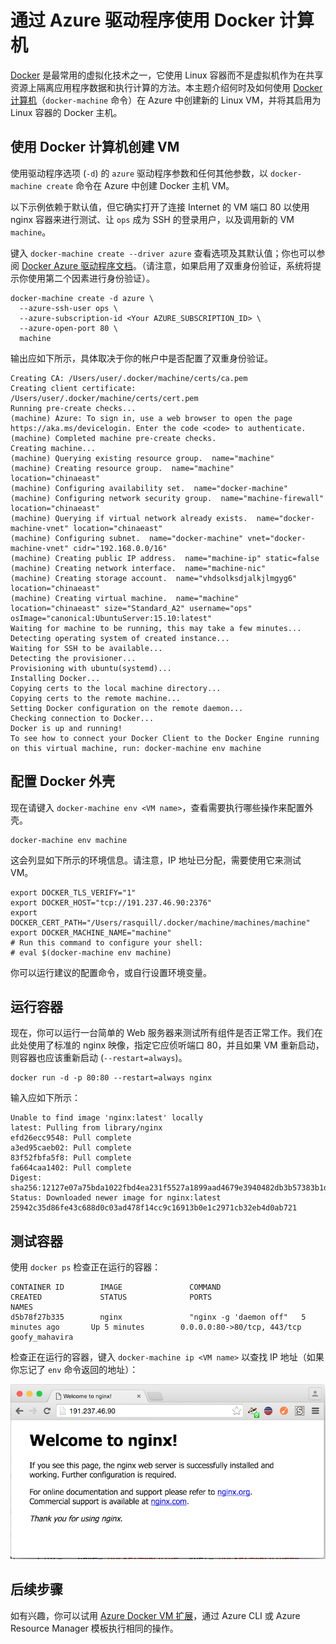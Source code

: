 <properties
	pageTitle="使用 Docker 计算机在 Azure 中创建 Docker 主机 | Azure"
	description="介绍如何使用 Docker 计算机在 Azure 中创建 Docker 主机。"
	services="virtual-machines-linux"
	documentationCenter=""
	authors="squillace"
	manager="timlt"
	editor="tysonn"/>

<tags
	ms.service="virtual-machines-linux"
	ms.date="04/20/2016"
	wacn.date="06/13/2016"/>

# 通过 Azure 驱动程序使用 Docker 计算机

[Docker](https://www.docker.com/) 是最常用的虚拟化技术之一，它使用 Linux 容器而不是虚拟机作为在共享资源上隔离应用程序数据和执行计算的方法。本主题介绍何时及如何使用 [Docker 计算机](https://docs.docker.com/machine/)（`docker-machine` 命令）在 Azure 中创建新的 Linux VM，并将其启用为 Linux 容器的 Docker 主机。


## 使用 Docker 计算机创建 VM

使用驱动程序选项 (`-d`) 的 `azure` 驱动程序参数和任何其他参数，以 `docker-machine create` 命令在 Azure 中创建 Docker 主机 VM。

以下示例依赖于默认值，但它确实打开了连接 Internet 的 VM 端口 80 以使用 nginx 容器来进行测试、让 `ops` 成为 SSH 的登录用户，以及调用新的 VM `machine`。

键入 `docker-machine create --driver azure` 查看选项及其默认值；你也可以参阅 [Docker Azure 驱动程序文档](https://docs.docker.com/machine/drivers/azure/)。（请注意，如果启用了双重身份验证，系统将提示你使用第二个因素进行身份验证）。

	docker-machine create -d azure \
	  --azure-ssh-user ops \
	  --azure-subscription-id <Your AZURE_SUBSCRIPTION_ID> \
	  --azure-open-port 80 \
	  machine

输出应如下所示，具体取决于你的帐户中是否配置了双重身份验证。

	Creating CA: /Users/user/.docker/machine/certs/ca.pem
	Creating client certificate: /Users/user/.docker/machine/certs/cert.pem
	Running pre-create checks...
	(machine) Azure: To sign in, use a web browser to open the page https://aka.ms/devicelogin. Enter the code <code> to authenticate.
	(machine) Completed machine pre-create checks.
	Creating machine...
	(machine) Querying existing resource group.  name="machine"
	(machine) Creating resource group.  name="machine" location="chinaeast"
	(machine) Configuring availability set.  name="docker-machine"
	(machine) Configuring network security group.  name="machine-firewall" location="chinaeast"
	(machine) Querying if virtual network already exists.  name="docker-machine-vnet" location="chinaeast"
	(machine) Configuring subnet.  name="docker-machine" vnet="docker-machine-vnet" cidr="192.168.0.0/16"
	(machine) Creating public IP address.  name="machine-ip" static=false
	(machine) Creating network interface.  name="machine-nic"
	(machine) Creating storage account.  name="vhdsolksdjalkjlmgyg6" location="chinaeast"
	(machine) Creating virtual machine.  name="machine" location="chinaeast" size="Standard_A2" username="ops" osImage="canonical:UbuntuServer:15.10:latest"
	Waiting for machine to be running, this may take a few minutes...
	Detecting operating system of created instance...
	Waiting for SSH to be available...
	Detecting the provisioner...
	Provisioning with ubuntu(systemd)...
	Installing Docker...
	Copying certs to the local machine directory...
	Copying certs to the remote machine...
	Setting Docker configuration on the remote daemon...
	Checking connection to Docker...
	Docker is up and running!
	To see how to connect your Docker Client to the Docker Engine running on this virtual machine, run: docker-machine env machine

## 配置 Docker 外壳

现在请键入 `docker-machine env <VM name>`，查看需要执行哪些操作来配置外壳。

	docker-machine env machine

这会列显如下所示的环境信息。请注意，IP 地址已分配，需要使用它来测试 VM。

	export DOCKER_TLS_VERIFY="1"
	export DOCKER_HOST="tcp://191.237.46.90:2376"
	export DOCKER_CERT_PATH="/Users/rasquill/.docker/machine/machines/machine"
	export DOCKER_MACHINE_NAME="machine"
	# Run this command to configure your shell:
	# eval $(docker-machine env machine)

你可以运行建议的配置命令，或自行设置环境变量。

## 运行容器

现在，你可以运行一台简单的 Web 服务器来测试所有组件是否正常工作。我们在此处使用了标准的 nginx 映像，指定它应侦听端口 80，并且如果 VM 重新启动，则容器也应该重新启动 (`--restart=always`)。

	docker run -d -p 80:80 --restart=always nginx

输入应如下所示：

	Unable to find image 'nginx:latest' locally
	latest: Pulling from library/nginx
	efd26ecc9548: Pull complete
	a3ed95caeb02: Pull complete
	83f52fbfa5f8: Pull complete
	fa664caa1402: Pull complete
	Digest: sha256:12127e07a75bda1022fbd4ea231f5527a1899aad4679e3940482db3b57383b1d
	Status: Downloaded newer image for nginx:latest
	25942c35d86fe43c688d0c03ad478f14cc9c16913b0e1c2971cb32eb4d0ab721

## 测试容器

使用 `docker ps` 检查正在运行的容器：

	CONTAINER ID        IMAGE               COMMAND                  CREATED             STATUS              PORTS                         NAMES
	d5b78f27b335        nginx               "nginx -g 'daemon off"   5 minutes ago       Up 5 minutes        0.0.0.0:80->80/tcp, 443/tcp   goofy_mahavira

检查正在运行的容器，键入 `docker-machine ip <VM name>` 以查找 IP 地址（如果你忘记了 `env` 命令返回的地址）：

![运行 ngnix 容器](./media/virtual-machines-linux-docker-machine/nginxsuccess.png)

## 后续步骤

如有兴趣，你可以试用 [Azure Docker VM 扩展](/documentation/articles/virtual-machines-linux-dockerextension/)，通过 Azure CLI 或 Azure Resource Manager 模板执行相同的操作。


<!---HONumber=Mooncake_0606_2016-->